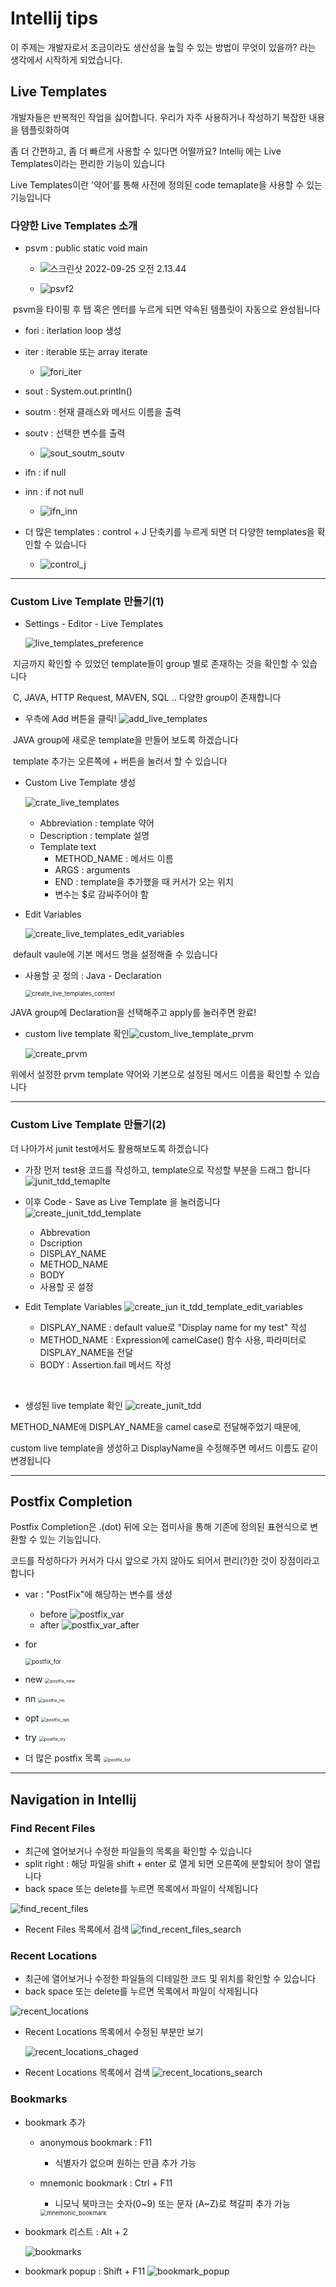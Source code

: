 # Intellij tips

이 주제는 개발자로서 조금이라도 생산성을 높힐 수 있는 방법이 무엇이 있을까? 라는 생각에서 시작하게 되었습니다.



## Live Templates

개발자들은 반복적인 작업을 싫어합니다. 우리가 자주 사용하거나 작성하기 복잡한 내용을 템플릿화하여

좀 더 간편하고, 좀 더 빠르게 사용할 수 있다면 어떨까요? Intellij 에는  Live Templates이라는 편리한 기능이 있습니다

Live Templates이란 '약어'를 통해 사전에 정의된 code temaplate을 사용할 수 있는 기능입니다



### 다양한 Live Templates 소개

- psvm : public static void main

  - ![스크린샷 2022-09-25 오전 2.13.44](Images/psvf.png)

  - ![psvf2](Images/psvf2.png)

​				psvm을 타이핑 후 탭 혹은 엔터를 누르게 되면 약속된 템플릿이 자동으로 완성됩니다



- fori : iterlation loop 생성
- iter : iterable 또는 array iterate
  - ![fori_iter](Images/fori_iter.png)




- sout : System.out.println()
- soutm : 현재 클래스와 메서드 이름을 출력
- soutv : 선택한 변수를 출력
  - ![sout_soutm_soutv](Images/sout_soutm_soutv.png)





- ifn : if null
- inn : if not null
  - ![ifn_inn](Images/ifn_inn.png)




- 더 많은 templates : control + J 단축키를 누르게 되면 더 다양한 templates을 확인할 수 있습니다
  - ![control_j](Images/control_j.png)



-----------------

### Custom Live Template 만들기(1)



- Settings - Editor - Live Templates 

  ![live_templates_preference](Images/live_templates_preference.png)

​	지금까지 확인할 수 있었던 template들이 group 별로 존재하는 것을 확인할 수 있습니다

​	C, JAVA, HTTP Request, MAVEN, SQL .. 다양한 group이 존재합니다



- 우측에 Add 버튼을 클릭!
  ![add_live_templates](Images/add_live_templates.png)

​	JAVA  group에 새로운 template을 만들어 보도록 하겠습니다

​	template 추가는 오른쪽에 + 버튼을 눌러서 할 수 있습니다



- Custom Live Template 생성

  ![crate_live_templates](Images/crate_live_templates.png)

  - Abbreviation :  template 약어
  - Description : template 설명
  - Template text
    - METHOD_NAME : 메서드 이름
    - ARGS : arguments
    - END : template을 추가했을 때 커서가 오는 위치
    - 변수는 $로 감싸주어야 함



- Edit Variables

  ![create_live_templates_edit_variables](Images/create_live_templates_edit_variables.png)

​		default vaule에 기본 메서드 명을 설정해줄 수 있습니다



- 사용할 곳 정의 : Java - Declaration

  <img src="Images/create_live_templates_group.png" alt="create_live_templates_context" style="zoom:67%;" />

JAVA group에 Declaration을 선택해주고 apply를 눌러주면 완료!



- custom live template 확인![custom_live_template_prvm](Images/custom_live_template_prvm.png)


  ![create_prvm](Images/create_prvm.png)

위에서 설정한 prvm template 약어와 기본으로 설정된 메서드 이름을 확인할 수 있습니다

--------



### Custom Live Template 만들기(2)

더 나아가서 junit test에서도 활용해보도록 하겠습니다

- 가장 먼저 test용 코드를 작성하고, template으로 작성할 부분을 드래그 합니다
  ![junit_tdd_temaplte](Images/junit_tdd_temaplte.png)



- 이후 Code - Save as Live Template 을 눌러줍니다
  ![create_junit_tdd_template](Images/create_junit_tdd_template.png)
  - Abbrevation
  - Dscription
  - DISPLAY_NAME
  - METHOD_NAME
  - BODY
  - 사용할 곳 설정



- Edit Template Variables
  ![create_jun it_tdd_template_edit_variables](Images/create_junit_tdd_template_edit_variables.png)
  - DISPLAY_NAME : default value로 "Display name for my test" 작성
  - METHOD_NAME : Expression에 camelCase() 함수 사용, 파라미터로 DISPLAY_NAME을 전달
  - BODY : Assertion.fail 메서드 작성

​		

- 생성된 live template  확인
  ![create_junit_tdd](Images/create_junit_tdd.png)

METHOD_NAME에 DISPLAY_NAME을 camel case로 전달해주었기 때문에, 

custom live template을 생성하고 DisplayName을 수정해주면 메서드 이름도 같이 변경됩니다

-----------





## Postfix Completion

Postfix Completion은 .(dot) 뒤에 오는 접미사을 통해 기존에 정의된 표현식으로 변환할 수 있는 기능입니다.

코드를 작성하다가 커서가 다시 앞으로 가지 않아도 되어서 편리(?)한 것이 장점이라고 합니다

- var : "PostFix"에 해당하는 변수를 생성
  - before
    ![postfix_var](Images/postfix_var_before.png)
  - after
    ![postfix_var_after](Images/postfix_var_after.png)



- for

  <img src="Images/postfix_for.png" alt="postfix_for" style="zoom:67%;" />



- new
  <img src="Images/postfix_new.png" alt="postfix_new" style="zoom: 50%;" />



- nn
  <img src="Images/postfix_nn.png" alt="postfix_nn" style="zoom: 50%;" />



- opt
  <img src="Images/postfix_opt.png" alt="postfix_opt" style="zoom:50%;" />



- try
  <img src="Images/postfix_try.png" alt="postfix_try" style="zoom: 50%;" />



- 더 많은 postfix 목록
  <img src="Images/postfix_list.png" alt="postfix_list" style="zoom: 50%;" />



--------------



## Navigation in Intellij



### Find Recent Files

- 최근에 열어보거나 수정한 파일들의 목록을 확인할 수 있습니다
- split right : 해당 파일을 shift + enter 로 열게 되면 오른쪽에 분할되어 창이 열립니다
- back space 또는 delete를 누르면 목록에서 파일이 삭제됩니다

![find_recent_files](Images/find_recent_files.png)

- Recent Files 목록에서 검색
  ![find_recent_files_search](Images/find_recent_files_search.png)

### Recent Locations

- 최근에 열어보거나 수정한 파일들의 디테일한 코드 및 위치를 확인할 수 있습니다
- back space 또는 delete를 누르면 목록에서 파일이 삭제됩니다

![recent_locations](Images/recent_locations.png)

- Recent Locations 목록에서 수정된 부분만 보기

  ![recent_locations_chaged](Images/recent_locations_chaged.png)

- Recent Locations 목록에서 검색
  ![recent_locations_search](Images/recent_locations_search.png)

### Bookmarks

- bookmark 추가

  - anonymous bookmark : F11

    - 식별자가 없으며 원하는 만큼 추가 가능

  - mnemonic bookmark : Ctrl + F11

    - 니모닉 북마크는 숫자(0~9) 또는 문자 (A~Z)로 책갈피 추가 가능

    <img src="Images/mnemonic_bookmark.png" alt="mnemonic_bookmark" style="zoom:67%;" />

  

- bookmark 리스트 : Alt + 2

  ![bookmarks](Images/bookmarks.png)




- bookmark popup : Shift + F11
  ![bookmark_popup](Images/bookmark_popup.png)











































